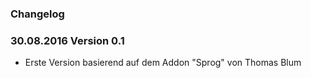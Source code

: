 
### Changelog ###

### 30.08.2016 Version 0.1 ###

- Erste Version basierend auf dem Addon "Sprog" von Thomas Blum

